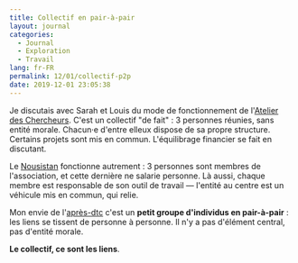 ```yaml
---
title: Collectif en pair-à-pair
layout: journal
categories:
  - Journal
  - Exploration
  - Travail
lang: fr-FR
permalink: 12/01/collectif-p2p
date: 2019-12-01 23:05:38
---
```


Je discutais avec Sarah et Louis du mode de fonctionnement de l'[Atelier des Chercheurs](https://latelier-des-chercheurs.fr). C'est un collectif "de fait" : 3 personnes réunies, sans entité morale. Chacun·e d'entre elleux dispose de sa propre structure. Certains projets sont mis en commun. L'équilibrage financier se fait en discutant.

Le [Nousistan](https://www.nousistan.org/) fonctionne autrement : 3 personnes sont membres de l'association, et cette dernière ne salarie personne. Là aussi, chaque membre est responsable de son outil de travail — l'entité au centre est un véhicule mis en commun, qui relie.

Mon envie de l'[après-dtc](/2019/histoires-arrivees-departs/) c'est un **petit groupe d'individus en pair-à-pair** : les liens se tissent de personne à personne. Il n'y a pas d'élément central, pas d'entité morale.

**Le collectif, ce sont les liens**.